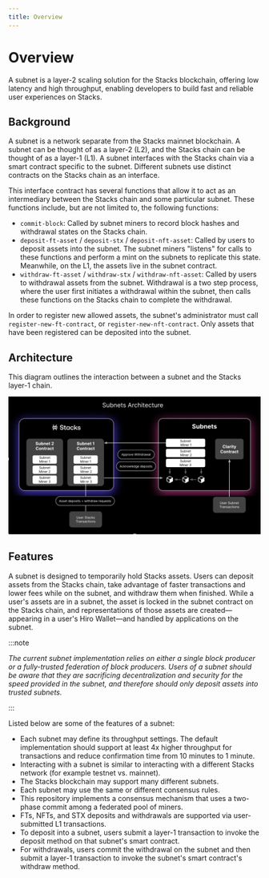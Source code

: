 ```yaml
---
title: Overview
---
```


# Overview

A subnet is a layer-2 scaling solution for the Stacks blockchain, offering low latency and high throughput, enabling developers to build fast and reliable user experiences on Stacks.

## Background

A subnet is a network separate from the Stacks mainnet blockchain. A subnet can be thought of as a layer-2 (L2), and the Stacks chain can be thought of as a layer-1 (L1). A subnet interfaces with the Stacks chain via a smart contract specific to the subnet. Different subnets use distinct contracts on the Stacks chain as an interface.

This interface contract has several functions that allow it to act as an intermediary between the Stacks chain and some particular subnet. These functions include, but are not limited to, the following functions:

- `commit-block`: Called by subnet miners to record block hashes and withdrawal states on the Stacks chain.
- `deposit-ft-asset` / `deposit-stx` / `deposit-nft-asset`: Called by users to deposit assets into the subnet. The subnet miners "listens" for calls to these functions and perform a mint on the subnets to replicate this state. Meanwhile, on the L1, the assets live in the subnet contract.
- `withdraw-ft-asset` / `withdraw-stx` / `withdraw-nft-asset`: Called by users to withdrawal assets from the subnet. Withdrawal is a two step process, where the user first initiates a withdrawal within the subnet, then calls these functions on the Stacks chain to complete the withdrawal.

In order to register new allowed assets, the subnet's administrator must call `register-new-ft-contract`, or `register-new-nft-contract`. Only assets that have been registered can be deposited into the subnet.

## Architecture

This diagram outlines the interaction between a subnet and the Stacks layer-1 chain.

![Architecture of subnets.](images/subnets-architecture.png)

## Features

A subnet is designed to temporarily hold Stacks assets. Users can deposit assets from the Stacks chain, take advantage of faster transactions and lower fees while on the subnet, and withdraw them when finished. While a user's assets are in a subnet, the asset is locked in the subnet contract on the Stacks chain, and representations of those assets are created—appearing in a user's Hiro Wallet—and handled by applications on the subnet.

:::note

_The current subnet implementation relies on either a single block producer or a fully-trusted federation of block producers. Users of a subnet should be aware that they are sacrificing decentralization and security for the speed provided in the subnet, and therefore should only deposit assets into trusted subnets._

:::

Listed below are some of the features of a subnet:

- Each subnet may define its throughput settings. The default implementation should support at least 4x higher throughput for transactions and reduce confirmation time from 10 minutes to 1 minute.
- Interacting with a subnet is similar to interacting with a different Stacks network (for example testnet vs. mainnet).
- The Stacks blockchain may support many different subnets.
- Each subnet may use the same or different consensus rules.
- This repository implements a consensus mechanism that uses a two-phase commit among a federated pool of miners.
- FTs, NFTs, and STX deposits and withdrawals are supported via user-submitted L1 transactions.
- To deposit into a subnet, users submit a layer-1 transaction to invoke the deposit method on that subnet's smart contract.
- For withdrawals, users commit the withdrawal on the subnet and then submit a layer-1 transaction to invoke the subnet's smart contract's withdraw method.
